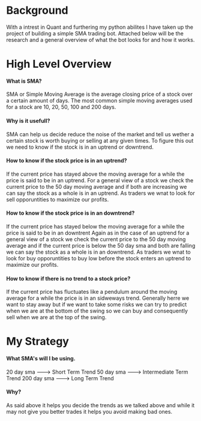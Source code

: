 # Background
With a intrest in Quant and furthering my python abilites I have taken up the project of building a simple SMA trading bot. Attached below will be the research and a general overview of what the bot looks for and how it works.

# High Level Overview
<h4>What is SMA?</h4>
SMA or Simple Moving Average is the average closing price of a stock over a certain amount of days. The most common simple moving averages used for a stock are 10, 20, 50, 100 and 200 days.

<h4>Why is it usefull?</h4>
SMA can help us decide reduce the noise of the market and tell us wether a certain stock is worth buying or selling at any given times. To figure this out we need to know if the stock is in an uptrend or downtrend.

<h4>How to know if the stock price is in an uptrend?</h4>
If the current price has stayed above the moving average for a while the price is said to be in an uptrend. For a general view of a stock we check the current price to the 50 day moving average and if both are increasing we can say the stock as a whole is in an uptrend. As traders we wnat to look for sell opporuntities to maximize our profits.

<h4>How to know if the stock price is in an downtrend?</h4>
If the current price has stayed below the moving average for a while the price is said to be in an downtrent Again as in the case of an uptrend for a general view of a stock  we check the current price to the 50 day moving average and if the current price is below the 50 day sma and both are falling we can say the stock as a whole is in an downtrend. As traders we wnat to look for buy opporuntities to buy low before the stock enters an uptrend to maximize our profits.

<h4>How to know if there is no trend to a stock price?</h4>
If the current price has fluctuates like a pendulum around the moving average for a while the price is in an sidweways trend. Generally herre we want to stay away but if we want to take some risks we can try to predict when we are at the bottom of the swing so we can buy and consequently sell when we are at the top of the swing.

# My Strategy
<h4>What SMA's will I be using.</h4>
20 day sma ---> Short Term Trend
50 day sma ---> Intermediate Term Trend
200 day sma ---> Long Term Trend

<h4>Why?</h4>
As said above it helps you decide the trends as we talked above and while it may not give you better trades it helps you avoid making bad ones.

